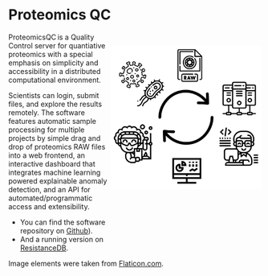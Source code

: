 # Proteomics QC

<img src="img/ProteomicsQC.png" alt="drawing" width="300" style="float: right; margin: 25px 0px 100px 5px"/>

ProteomicsQC is a Quality Control server for quantiative proteomics with a special emphasis on simplicity and accessibility in a distributed computational environment.

Scientists can login, submit files, and explore the results remotely. The software features automatic sample processing for multiple projects by simple drag and drop of proteomics RAW files into a web frontend, an interactive dashboard that integrates machine learning powered explainable anomaly detection, and an API for automated/programmatic access and extensibility.  

- You can find the software repository on [Github](https://github.com/LewisResearchGroup/ProteomicsQC)).
- And a running version on [ResistanceDB](https://proteomics.resistancedb.org).

Image elements were taken from [Flaticon.com](https://flaticon.com).
